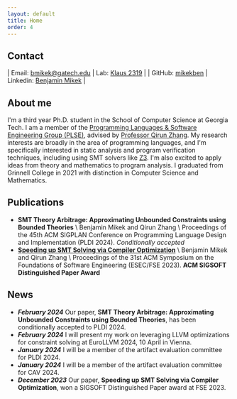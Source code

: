 ```yaml
---
layout: default
title: Home
order: 4
---
```

<style>
td, th {
   border: none!important;
}
</style>

## Contact

| Email: [bmikek@gatech.edu](mailto:bmikek@gatech.edu) | Lab: [Klaus 2319](https://www.scs.gatech.edu/content/building-facilities) |
| GitHub: [mikekben](https://github.com/mikekben) | Linkedin: [Benjamin Mikek](https://www.linkedin.com/in/benmikek/) |


## About me
I'm a third year Ph.D. student in the School of Computer Science at Georgia Tech. I am a member of the [Programming Languages & Software Engineering Group (PLSE)](https://www.scs.gatech.edu/content/programming-languages-software-engineering), advised by [Professor Qirun Zhang](https://www.cc.gatech.edu/~qzhang414/). My research interests are broadly in the area of programming languages, and I'm specifically interested in static analysis and program verification techniques, including using SMT solvers like [Z3](https://github.com/Z3Prover/z3). I'm also excited to apply ideas from theory and mathematics to program analysis. I graduated from Grinnell College in 2021 with distinction in Computer Science and Mathematics.

## Publications
+ **SMT Theory Arbitrage: Approximating Unbounded Constraints using Bounded Theories** \\
Benjamin Mikek and Qirun Zhang \\
Proceedings of the 45th ACM SIGPLAN Conference on Programming Language Design and Implementation (PLDI 2024). *Conditionally accepted*
+ **[Speeding up SMT Solving via Compiler Optimization](\resources\FSE_SLOT.pdf)** \\
Benjamin Mikek and Qirun Zhang \\
Proceedings of the 31st ACM Symposium on the Foundations of Software Engineering (ESEC/FSE 2023). **ACM SIGSOFT Distinguished Paper Award**


## News
+ _**February 2024**_ Our paper, **SMT Theory Arbitrage: Approximating Unbounded Constraints using Bounded Theories**, has been conditionally accepted to PLDI 2024.
+ _**February 2024**_ I will present my work on leveraging LLVM optimizations for constraint solving at EuroLLVM 2024, 10 April in Vienna.
+ _**January 2024**_ I will be a member of the artifact evaluation committee for PLDI 2024.
+ _**January 2024**_ I will be a member of the artifact evaluation committee for CAV 2024.
+ _**December 2023**_ Our paper, **Speeding up SMT Solving via Compiler Optimization**, won a SIGSOFT Distinguished Paper award at FSE 2023.